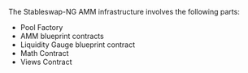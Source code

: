 The Stableswap-NG AMM infrastructure involves the following parts:

- Pool Factory
- AMM blueprint contracts
- Liquidity Gauge blueprint contract
- Math Contract
- Views Contract


